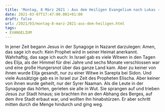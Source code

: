 ```yaml
---
title: 'Montag, 8 März 2021 : Aus dem Heiligen Evangelium nach Lukas - Lk 4,24-30.'
date: 2021-03-07T17:47:00.001+01:00
draft: false
url: /2021/03/montag-8-marz-2021-aus-dem-heiligen.html
tags: 
- EVANGELIUM
---
```


In jener Zeit begann Jesus in der Synagoge in Nazaret darzulegen: Amen, das sage ich euch: Kein Prophet wird in seiner Heimat anerkannt. Wahrhaftig, das sage ich euch: In Israel gab es viele Witwen in den Tagen des Elija, als der Himmel für drei Jahre und sechs Monate verschlossen war und eine große Hungersnot über das ganze Land kam. Aber zu keiner von ihnen wurde Elija gesandt, nur zu einer Witwe in Sarepta bei Sidon. Und viele Aussätzige gab es in Israel zur Zeit des Propheten Elischa. Aber keiner von ihnen wurde geheilt, nur der Syrer Naaman. Als die Leute in der Synagoge das hörten, gerieten sie alle in Wut. Sie sprangen auf und trieben Jesus zur Stadt hinaus; sie brachten ihn an den Abhang des Berges, auf dem ihre Stadt erbaut war, und wollten ihn hinabstürzen. Er aber schritt mitten durch die Menge hindurch und ging weg.
